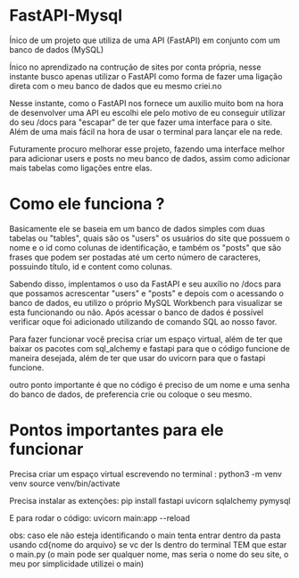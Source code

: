 # FastAPI-Mysql
Ínico de um projeto que utiliza de uma API (FastAPI) em conjunto com um banco de dados (MySQL)


Ínico no aprendizado na contrução de sites por conta própria, nesse instante busco apenas utilizar o 
FastAPI como forma de fazer uma ligação direta com o meu banco de dados que eu mesmo criei.no

Nesse instante, como o FastAPI nos fornece um auxilio muito bom na hora de desenvolver uma API eu escolhi ele
pelo motivo de eu conseguir utilizar do seu /docs para "escapar" de ter que fazer uma interface para o site.
Além de uma mais fácil na hora de usar o terminal para lançar ele na rede.

Futuramente procuro melhorar esse projeto, fazendo uma interface melhor para adicionar users e posts no meu banco de dados,
assim como adicionar mais tabelas como ligações entre elas. 

# Como ele funciona ?

Basicamente ele se baseia em um banco de dados simples com duas tabelas ou "tables", quais são os "users" os usuários do site 
que possuem o nome e o id como colunas de identificação, e também os "posts" que são frases que podem ser postadas até um certo número 
de caracteres, possuindo título, id e content como colunas.

Sabendo disso, implentamos o uso da FastAPI e seu auxílio no /docs para que possamos acrescentar "users" e "posts" e depois com o acessando o 
banco de dados, eu utilizo o próprio MySQL Workbench para visualizar se esta funcionando ou não. Após acessar o banco de dados é possível verificar 
oque foi adicionado utilizando de comando SQL ao nosso favor.

Para fazer funcionar você precisa criar um espaço virtual, além de ter que baixar os pacotes com sql_alchemy e fastapi para que o código funcione 
de maneira desejada, além de ter que usar do uvicorn para que o fastapi funcione.

outro ponto importante é que no código é preciso de um nome e uma senha do banco de dados, de preferencia crie ou coloque o seu mesmo.

# Pontos importantes para ele funcionar

Precisa criar um espaço virtual escrevendo no terminal :
python3 -m venv venv 
source venv/bin/activate

Precisa instalar as extenções:
pip install fastapi uvicorn sqlalchemy pymysql

E para rodar o código:
uvicorn main:app --reload

obs: caso ele não esteja identificando o main tenta entrar dentro da pasta usando cd{nome do arquivo}
se vc der ls dentro do terminal TEM que estar o main.py (o main pode ser qualquer nome, mas seria o nome do seu site, o meu por simplicidade
utilizei o main)
